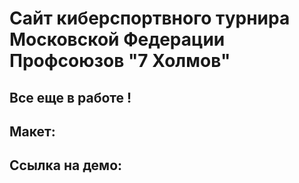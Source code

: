# Сайт киберспортвного турнира Московской Федерации Профсоюзов "7 Холмов"

## Все еще в работе !

## Макет: 

## Ссылка на демо: 